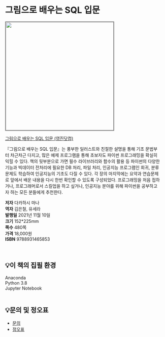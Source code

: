 # 그림으로 배우는 SQL 입문

<img src="https://www.youngjin.com/images/book_cover/9788931465853.jpg" height="350px" style="border: 2px solid grey;">

[그림으로 배우는 SQL 입문 (영진닷컴)](https://blog.naver.com/ydot/222515152113)

『그림으로 배우는 SQL 입문』는 풍부한 일러스트와 친절한 설명을 통해 기초 문법부터 차근차근 다지고, 많은 예제 프로그램을 통해 초보자도 파이썬 프로그래밍을 확실히 익힐 수 있다. 책의 뒷부분으로 가면 필수 라이브러리와 함수의 활용 등 파이썬의 다양한 기능과 빅데이터 전처리에 필요한 DB 처리, 파일 처리, 인공지능 프로그램인 회귀, 분류문제도 학습하여 인공지능의 기초도 다질 수 있다. 각 장의 마지막에는 요약과 연습문제로 앞에서 배운 내용을 다시 한번 확인할 수 있도록 구성되었다. 프로그래밍을 처음 접하거나, 프로그래머로서 스킬업을 하고 싶거나, 인공지능 분야를 위해 파이썬을 공부하고자 하는 모든 분들에게 추천한다.

**저자** 다카하시 마나  
**역자** 김은철, 유세라  
**발행일** 2021년 11월 10일  
**크기** 152*225mm  
**쪽수** 480쪽  
**가격** 18,000원  
**ISBN** 9788931465853  
 
<br>

## 💡이 책의 집필 환경
Anaconda  
Python 3.8  
Jupyter Notebook  
<br>

## 💡문의 및 정오표
- [문의](mailto:Support@youngjin.com)
- [정오표](https://www.youngjin.com/Artyboard/mboard.asp?strBoardID=errata)
